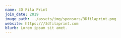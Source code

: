 ```yaml
---
name: 3D Fila Print
join_date: 2019
image_path: ../assets/img/sponsors/3Dfilaprint.png
website: https:///3dfilaprint.com
blurb: Lorem ipsum sit amet.
---
```

